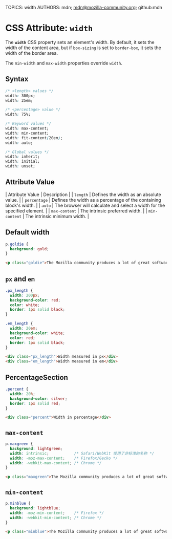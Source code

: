 TOPICS: width
AUTHORS: mdn; mdn@mozilla-community.org; github:mdn

# CSS Attribute: `width`

The **`width`** CSS property sets an element's width. By default, it sets the width of the content area,
but if `box-sizing` is set to `border-box`, it sets the width of the border area.

The `min-width` and `max-width` properties override `width`.

## Syntax

```css
/* <length> values */
width: 300px;
width: 25em;

/* <percentage> value */
width: 75%;

/* Keyword values */
width: max-content;
width: min-content;
width: fit-content(20em);
width: auto;

/* Global values */
width: inherit;
width: initial;
width: unset;
```

## Attribute Value

| Attribute Value | Description |
| `length` | Defines the width as an absolute value. |
| `percentage` | Defines the width as a percentage of the containing block's width. |
| `auto` | The browser will calculate and select a width for the specified element. |
| `max-content` | The intrinsic preferred width. |
| `min-content` | The intrinsic minimum width. |

## Default width

```css
p.goldie {
  background: gold;
}
```

```html
<p class="goldie">The Mozilla community produces a lot of great software.</p>
```

## `px` and `em`

```css
.px_length {
  width: 200px;
  background-color: red;
  color: white;
  border: 1px solid black;
}

.em_length {
  width: 20em;
  background-color: white;
  color: red;
  border: 1px solid black;
}
```

```html
<div class="px_length">Width measured in px</div>
<div class="em_length">Width measured in em</div>
```

## PercentageSection

```css
.percent {
  width: 20%;
  background-color: silver;
  border: 1px solid red;
}
```

```html
<div class="percent">Width in percentage</div>
```

## `max-content`

```css
p.maxgreen {
  background: lightgreen;
  width: intrinsic;           /* Safari/WebKit 使用了非标准的名称 */
  width: -moz-max-content;    /* Firefox/Gecko */
  width: -webkit-max-content; /* Chrome */
}
```

```html
<p class="maxgreen">The Mozilla community produces a lot of great software.</p>
```

## `min-content`

```css
p.minblue {
  background: lightblue;
  width: -moz-min-content;    /* Firefox */
  width: -webkit-min-content; /* Chrome */
}
```

```html
<p class="minblue">The Mozilla community produces a lot of great software.</p>
```
